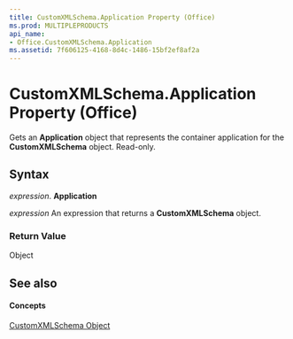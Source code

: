 ```yaml
---
title: CustomXMLSchema.Application Property (Office)
ms.prod: MULTIPLEPRODUCTS
api_name:
- Office.CustomXMLSchema.Application
ms.assetid: 7f606125-4168-8d4c-1486-15bf2ef8af2a
---
```



# CustomXMLSchema.Application Property (Office)

Gets an  **Application** object that represents the container application for the **CustomXMLSchema** object. Read-only.


## Syntax

 _expression_. **Application**

 _expression_ An expression that returns a **CustomXMLSchema** object.


### Return Value

Object


## See also


#### Concepts


[CustomXMLSchema Object](customxmlschema-object-office.md)

